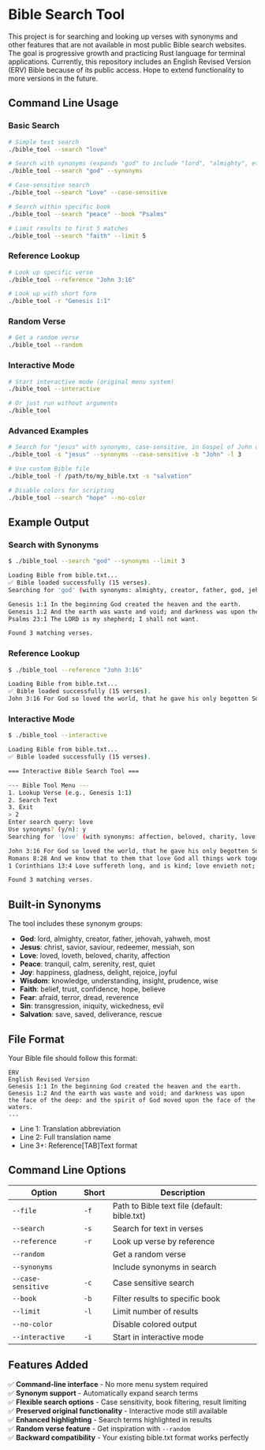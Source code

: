 # Bible Search Tool

This project is for searching and looking up verses with synonyms and other features that are not available in most public Bible search websites. The goal is progressive growth and practicing Rust language for terminal applications. Currently, this repository includes an English Revised Version (ERV) Bible because of its public access. Hope to extend functionality to more versions in the future.

## Command Line Usage

### Basic Search
```bash
# Simple text search
./bible_tool --search "love"

# Search with synonyms (expands "god" to include "lord", "almighty", etc.)
./bible_tool --search "god" --synonyms

# Case-sensitive search
./bible_tool --search "Love" --case-sensitive

# Search within specific book
./bible_tool --search "peace" --book "Psalms"

# Limit results to first 5 matches
./bible_tool --search "faith" --limit 5
```

### Reference Lookup
```bash
# Look up specific verse
./bible_tool --reference "John 3:16"

# Look up with short form
./bible_tool -r "Genesis 1:1"
```

### Random Verse
```bash
# Get a random verse
./bible_tool --random
```

### Interactive Mode
```bash
# Start interactive mode (original menu system)
./bible_tool --interactive

# Or just run without arguments
./bible_tool
```

### Advanced Examples
```bash
# Search for "jesus" with synonyms, case-sensitive, in Gospel of John only, limit to 3 results
./bible_tool -s "jesus" --synonyms --case-sensitive -b "John" -l 3

# Use custom Bible file
./bible_tool -f /path/to/my_bible.txt -s "salvation"

# Disable colors for scripting
./bible_tool --search "hope" --no-color
```

## Example Output

### Search with Synonyms
```bash
$ ./bible_tool --search "god" --synonyms --limit 3

Loading Bible from bible.txt...
✅ Bible loaded successfully (15 verses).
Searching for 'god' (with synonyms: almighty, creator, father, god, jehovah, lord, most, yahweh)...

Genesis 1:1 In the beginning God created the heaven and the earth.
Genesis 1:2 And the earth was waste and void; and darkness was upon the face of the deep: and the spirit of God moved upon the face of the waters.
Psalms 23:1 The LORD is my shepherd; I shall not want.

Found 3 matching verses.
```

### Reference Lookup
```bash
$ ./bible_tool --reference "John 3:16"

Loading Bible from bible.txt...
✅ Bible loaded successfully (15 verses).
John 3:16 For God so loved the world, that he gave his only begotten Son, that whosoever believeth on him should not perish, but have eternal life.
```

### Interactive Mode
```bash
$ ./bible_tool --interactive

Loading Bible from bible.txt...
✅ Bible loaded successfully (15 verses).

=== Interactive Bible Search Tool ===

--- Bible Tool Menu ---
1. Lookup Verse (e.g., Genesis 1:1)
2. Search Text
3. Exit
> 2
Enter search query: love
Use synonyms? (y/n): y
Searching for 'love' (with synonyms: affection, beloved, charity, love, loved, loveth)...

John 3:16 For God so loved the world, that he gave his only begotten Son, that whosoever believeth on him should not perish, but have eternal life.
Romans 8:28 And we know that to them that love God all things work together for good, even to them that are called according to his purpose.
1 Corinthians 13:4 Love suffereth long, and is kind; love envieth not; love vaunteth not itself, is not puffed up,

Found 3 matching verses.
```

## Built-in Synonyms

The tool includes these synonym groups:

- **God**: lord, almighty, creator, father, jehovah, yahweh, most
- **Jesus**: christ, savior, saviour, redeemer, messiah, son  
- **Love**: loved, loveth, beloved, charity, affection
- **Peace**: tranquil, calm, serenity, rest, quiet
- **Joy**: happiness, gladness, delight, rejoice, joyful
- **Wisdom**: knowledge, understanding, insight, prudence, wise
- **Faith**: belief, trust, confidence, hope, believe
- **Fear**: afraid, terror, dread, reverence
- **Sin**: transgression, iniquity, wickedness, evil
- **Salvation**: save, saved, deliverance, rescue

## File Format

Your Bible file should follow this format:
```
ERV
English Revised Version
Genesis 1:1	In the beginning God created the heaven and the earth.
Genesis 1:2	And the earth was waste and void; and darkness was upon the face of the deep: and the spirit of God moved upon the face of the waters.
...
```

- Line 1: Translation abbreviation
- Line 2: Full translation name  
- Line 3+: Reference[TAB]Text format

## Command Line Options

| Option | Short | Description |
|--------|-------|-------------|
| `--file` | `-f` | Path to Bible text file (default: bible.txt) |
| `--search` | `-s` | Search for text in verses |
| `--reference` | `-r` | Look up verse by reference |
| `--random` |  | Get a random verse |
| `--synonyms` |  | Include synonyms in search |
| `--case-sensitive` | `-c` | Case sensitive search |
| `--book` | `-b` | Filter results to specific book |
| `--limit` | `-l` | Limit number of results |
| `--no-color` |  | Disable colored output |
| `--interactive` | `-i` | Start in interactive mode |

## Features Added

✅ **Command-line interface** - No more menu system required  
✅ **Synonym support** - Automatically expand search terms  
✅ **Flexible search options** - Case sensitivity, book filtering, result limiting  
✅ **Preserved original functionality** - Interactive mode still available  
✅ **Enhanced highlighting** - Search terms highlighted in results  
✅ **Random verse feature** - Get inspiration with `--random`  
✅ **Backward compatibility** - Your existing bible.txt format works perfectly